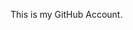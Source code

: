 This is my GitHub Account.

<!---
nawabkhan780000/nawabkhan780000 is a ✨ special ✨ repository because its `README.md` (this file) appears on your GitHub profile.
You can click the Preview link to take a look at your changes.
--->

